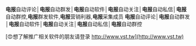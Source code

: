 **电报**自动评论│**电报**自动群发│**电报**自动软件│**电报**自动关注│**电报**自动私信│**电报**自动群控,**电报**群发软件,**电报**营销利器,**电报**采集成员
**电报**自动评论│**电报**自动群发│**电报**自动软件│**电报**自动关注│**电报**自动私信│**电报**自动群控

[😍想了解推广相关软件的朋友请登录 http://www.vst.tw](http://www.vst.tw)



